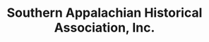 ---
layout: repo
title: "Southern Appalachian Historical Association, Inc."
id: 4632
permalink: repos/4632/
---